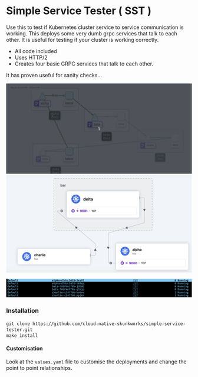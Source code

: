 # Simple Service Tester ( SST )

Use this to test if Kubernetes cluster service to service communication is working. This deploys some very dumb grpc services that talk to each other. It is useful for testing if your cluster is working correctly.

- All code included
- Uses HTTP/2
- Creates four basic GRPC services that talk to each other.

It has proven useful for sanity checks...

<img src="images/tour.gif" width="600px;"/>


<img src="images/5.png" width="600px;"/>


![](images/3.png)

### Installation

```
git clone https://github.com/cloud-native-skunkworks/simple-service-tester.git
make install
```

#### Customisation

Look at the `values.yaml` file to customise the deployments and change the point to point relationships.
